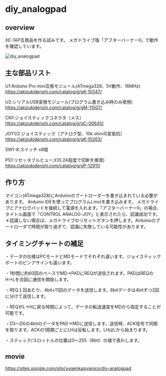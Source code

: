 # diy_analogpad

## overview

XE-1AP互換品を作る試みです。
メガドライブ版「アフターバーナーII」で動作を確認しています。

![diy_analogpad](https://user-images.githubusercontent.com/5597377/174466063-c6dd810d-6be7-47ac-a3cb-714a4f06b8cd.jpg)

## 主な部品リスト

U1:Arduino Pro mini互換モジュール(ATmega328、5V動作、16MHz)
https://akizukidenshi.com/catalog/g/gK-10347/

U2:シリアルUSB変換モジュール(プログラム書き込み時のみ使用)
https://akizukidenshi.com/catalog/g/gM-11007/

CN1:ジョイスティックコネクタ（メス）
https://akizukidenshi.com/catalog/g/gC-00645/

JOY1/2:ジョイスティック（アナログ型、10k ohm可変抵抗）
https://akizukidenshi.com/catalog/g/gK-10263/

SW1-8:スイッチ x8個

PS1:リセッタブルヒューズ(0.2A程度で切断を推奨)
https://akizukidenshi.com/catalog/g/gP-12911/

## 作り方

マイコン(ATmega328)にArduinoのブートローダーを書き込まれている必要があります。
Arduino IDEを使ってプログラム(.ino)を書き込みます。
メガドライブとアナログパッドを接続して電源を入れます。「アフターバーナーII」の場合、タイトル画面で「CONTROL ANALOG-JOY」と表示されたら、認識成功です。
＊認識しない場合は、メガドライブのリセットボタンを押します。Arduinoのブートローダで時間が取り過ぎて、認識に失敗している可能性があります。

## タイミングチャートの補足

・データの仕様はPCモードとMDモードでそれぞれ違います。ジョイスティックポートのピンアサインも違います。

・1秒間に約60回のペースでMD→PADにREQが送信されます。PADはREQのH→Lを合図に通信を開始します。

・REQ１回あたり、4bit×11回のデータを送信します。8bitデータは4bitずつ2回に分けて送信します。

・REQがL→Hに戻る時間によって、データの転送速度をMDから指定することが可能です。

・D3～D0の4bitのデータをPAD→MDに送信します。送信時、ACK信号で同期を取ります。ACKの1周期ごとにLHは反転します。LHはLから始まります。

・スティック/スロットルの位置は0～255（8bit）の値で表わします。


## movie
https://sites.google.com/site/yugenkaisyanico/diy-analogpad
